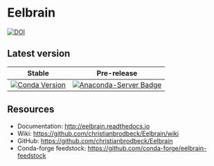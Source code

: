 # Eelbrain

[![DOI](https://zenodo.org/badge/3651023.svg)](https://zenodo.org/badge/latestdoi/3651023)

## Latest version

| Stable | Pre-release |
| ------ | ----------- |
| [![Conda Version](https://img.shields.io/conda/vn/conda-forge/eelbrain)](https://anaconda.org/conda-forge/eelbrain) | [![Anaconda-Server Badge](https://anaconda.org/conda-forge/eelbrain/badges/version.svg)](https://anaconda.org/conda-forge/eelbrain/labels) |

## Resources

- Documentation: http://eelbrain.readthedocs.io
- Wiki: https://github.com/christianbrodbeck/Eelbrain/wiki
- GitHub: https://github.com/christianbrodbeck/Eelbrain
- Conda-forge feedstock: https://github.com/conda-forge/eelbrain-feedstock

